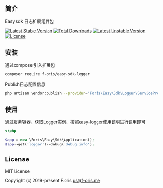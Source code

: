 ## 简介

Easy sdk 日志扩展组件包

[![Latest Stable Version](https://poser.pugx.org/f-oris/easy-sdk-logger/v)](//packagist.org/packages/f-oris/easy-sdk-logger) [![Total Downloads](https://poser.pugx.org/f-oris/easy-sdk-logger/downloads)](//packagist.org/packages/f-oris/easy-sdk-logger) [![Latest Unstable Version](https://poser.pugx.org/f-oris/easy-sdk-logger/v/unstable)](//packagist.org/packages/f-oris/easy-sdk-logger) [![License](https://poser.pugx.org/f-oris/easy-sdk-logger/license)](//packagist.org/packages/f-oris/easy-sdk-logger)

## 安装

通过composer引入扩展包

```bash
composer require f-oris/easy-sdk-logger
```

Publish日志配置信息

```bash
php artisan vendor:publish --provider="Foris\Easy\Sdk\Logger\ServiceProvider"
```

## 使用

通过服务容器，获取Logger实例，按照[easy-logger](https://github.com/itsanr-oris/easy-logger)使用说明进行调用即可

```php
<?php

$app = new \Foris\Easy\Sdk\Application();
$app->get('logger')->debug('debug info');

```

## License

MIT License

Copyright (c) 2019-present F.oris <us@f-oris.me>

